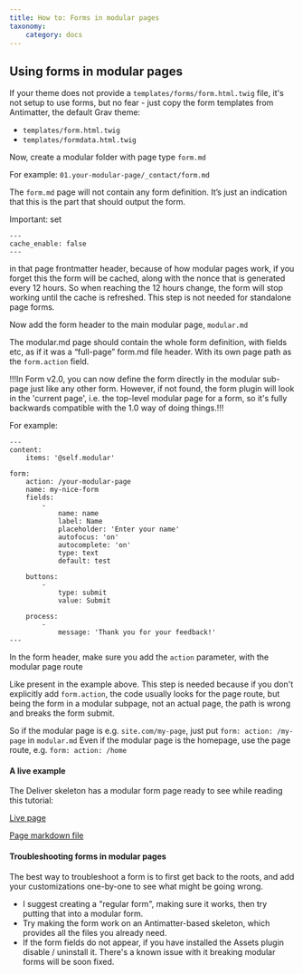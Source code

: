 ```yaml
---
title: How to: Forms in modular pages
taxonomy:
    category: docs
---
```


## Using forms in modular pages

If your theme does not provide a `templates/forms/form.html.twig` file, it's not setup to use forms, but no fear - just copy the form templates from Antimatter, the default Grav theme:

- `templates/form.html.twig`
- `templates/formdata.html.twig`

Now, create a modular folder with page type `form.md`

For example: `01.your-modular-page/_contact/form.md`

The `form.md` page will not contain any form definition. It’s just an indication that this is the part that should output the form.

Important: set

```
---
cache_enable: false
---
```

in that page frontmatter header, because of how modular pages work, if you forget this the form will be cached, along with the nonce that is generated every 12 hours. So when reaching the 12 hours change, the form will stop working until the cache is refreshed. This step is not needed for standalone page forms.

Now add the form header to the main modular page, `modular.md`

The modular.md page should contain the whole form definition, with fields etc, as if it was a “full-page” form.md file header. With its own page path as the `form.action` field.

!!!In Form v2.0, you can now define the form directly in the modular sub-page just like any other form. However, if not found, the form plugin will look in the 'current page', i.e. the top-level modular page for a form, so it's fully backwards compatible with the 1.0 way of doing things.!!!

For example:

```
---
content:
    items: '@self.modular'

form:
    action: /your-modular-page
    name: my-nice-form
    fields:
        -
            name: name
            label: Name
            placeholder: 'Enter your name'
            autofocus: 'on'
            autocomplete: 'on'
            type: text
            default: test

    buttons:
        -
            type: submit
            value: Submit

    process:
        -
            message: 'Thank you for your feedback!'
---

```

In the form header, make sure you add the `action` parameter, with the modular page route

Like present in the example above.
This step is needed because if you don't explicitly add `form.action`, the code usually looks for the page route, but being the form in a modular subpage, not an actual page, the path is wrong and breaks the form submit.

So if the modular page is e.g. `site.com/my-page`, just put `form: action: /my-page` in `modular.md`
Even if the modular page is the homepage, use the page route, e.g. `form: action: /home`

#### A live example

The Deliver skeleton has a modular form page ready to see while reading this tutorial:

[Live page](http://demo.getgrav.org/deliver-skeleton/contact)

[Page markdown file](https://github.com/getgrav/grav-skeleton-deliver-site/blob/develop/pages/07.contact/modular_alt.md)

#### Troubleshooting forms in modular pages

The best way to troubleshoot a form is to first get back to the roots, and add your customizations one-by-one to see what might be going wrong.

- I suggest creating a "regular form", making sure it works, then try putting that into a modular form.
- Try making the form work on an Antimatter-based skeleton, which provides all the files you already need.
- If the form fields do not appear, if you have installed the Assets plugin disable / uninstall it. There's a known issue with it breaking modular forms will be soon fixed.
